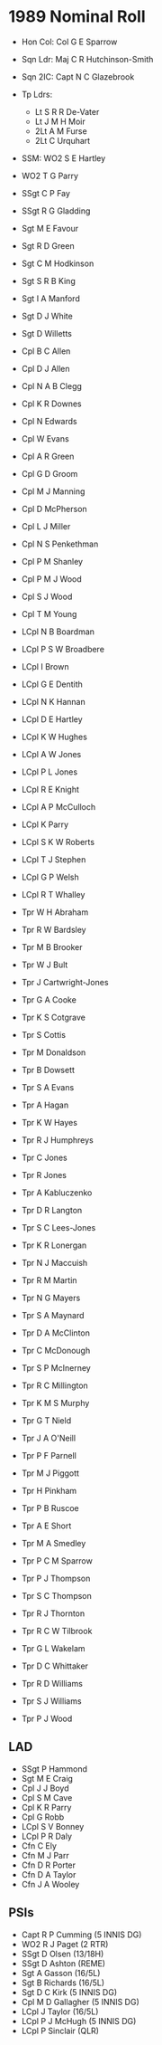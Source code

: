 # 1989 Nominal Roll

* Hon Col: Col G E Sparrow
* Sqn Ldr: Maj C R Hutchinson-Smith
* Sqn 2IC: Capt N C Glazebrook
* Tp Ldrs:
  * Lt S R R De-Vater
  * Lt J M H Moir
  * 2Lt A M Furse
  * 2Lt C Urquhart
* SSM: WO2 S E Hartley

* WO2 T G Parry
* SSgt C P Fay
* SSgt R G Gladding
* Sgt M E Favour
* Sgt R D Green
* Sgt C M Hodkinson
* Sgt S R B King
* Sgt I A Manford
* Sgt D J White
* Sgt D Willetts
* Cpl B C Allen
* Cpl D J Allen
* Cpl N A B Clegg
* Cpl K R Downes
* Cpl N Edwards
* Cpl W Evans
* Cpl A R Green
* Cpl G D Groom
* Cpl M J Manning
* Cpl D McPherson
* Cpl L J Miller
* Cpl N S Penkethman
* Cpl P M Shanley
* Cpl P M J Wood
* Cpl S J Wood
* Cpl T M Young
* LCpl N B Boardman
* LCpl P S W Broadbere
* LCpl I Brown
* LCpl G E Dentith
* LCpl N K Hannan
* LCpl D E Hartley
* LCpl K W Hughes
* LCpl A W Jones
* LCpl P L Jones
* LCpl R E Knight
* LCpl A P McCulloch
* LCpl K Parry
* LCpl S K W Roberts
* LCpl T J Stephen
* LCpl G P Welsh
* LCpl R T Whalley
* Tpr W H Abraham
* Tpr R W Bardsley
* Tpr M B Brooker
* Tpr W J Bult
* Tpr J Cartwright-Jones
* Tpr G A Cooke
* Tpr K S Cotgrave
* Tpr S Cottis
* Tpr M Donaldson
* Tpr B Dowsett
* Tpr S A Evans
* Tpr A Hagan
* Tpr K W Hayes
* Tpr R J Humphreys
* Tpr C Jones
* Tpr R Jones
* Tpr A Kabluczenko
* Tpr D R Langton
* Tpr S C Lees-Jones
* Tpr K R Lonergan
* Tpr N J Maccuish
* Tpr R M Martin
* Tpr N G Mayers
* Tpr S A Maynard
* Tpr D A McClinton
* Tpr C McDonough
* Tpr S P McInerney
* Tpr R C Millington
* Tpr K M S Murphy
* Tpr G T Nield
* Tpr J A O'Neill
* Tpr P F Parnell
* Tpr M J Piggott
* Tpr H Pinkham
* Tpr P B Ruscoe
* Tpr A E Short
* Tpr M A Smedley
* Tpr P C M Sparrow
* Tpr P J Thompson
* Tpr S C Thompson
* Tpr R J Thornton
* Tpr R C W Tilbrook
* Tpr G L Wakelam
* Tpr D C Whittaker
* Tpr R D Williams
* Tpr S J Williams
* Tpr P J Wood

## LAD

* SSgt P Hammond
* Sgt M E Craig
* Cpl J J Boyd
* Cpl S M Cave
* Cpl K R Parry
* Cpl G Robb
* LCpl S V Bonney
* LCpl P R Daly
* Cfn C Ely
* Cfn M J Parr
* Cfn D R Porter
* Cfn D A Taylor
* Cfn J A Wooley

## PSIs

* Capt R P Cumming (5 INNIS DG)
* WO2 R J Paget (2 RTR)
* SSgt D Olsen (13/18H)
* SSgt D Ashton (REME)
* Sgt A Gasson (16/5L)
* Sgt B Richards (16/5L)
* Sgt D C Kirk (5 INNIS DG)
* Cpl M D Gallagher (5 INNIS DG)
* LCpl J Taylor (16/5L)
* LCpl P J McHugh (5 INNIS DG)
* LCpl P Sinclair (QLR)
